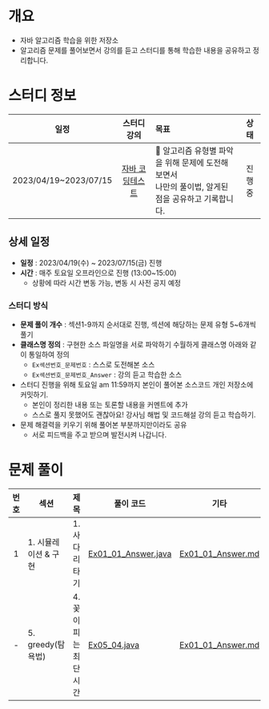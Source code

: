 # 개요
- 자바 알고리즘 학습을 위한 저장소 
- 알고리즘 문제를 풀어보면서 강의를 듣고 스터디를 통해 학습한 내용을 공유하고 정리합니다.

# 스터디 정보

|     일정    |                           스터디 강의                            | 목표                                            | 상태  |
|:-----------:|:-----------------------------------------------------------:|:-------------------------------------------------------|:-------------:|
| 2023/04/19~2023/07/15 | [자바 코딩테스트](https://inf.run/6yEj) | 📢 알고리즘 유형별 파악을 위해 문제에 도전해보면서 <br/> 나만의 풀이법, 알게된 점을 공유하고 기록합니다. | 진행중 |

## 상세 일정
- **일정** : 2023/04/19(수) ~ 2023/07/15(금) 진행
- **시간** : 매주 토요일 오프라인으로 진행 (13:00~15:00)
  - 상황에 따라 시간 변동 가능, 변동 시 사전 공지 예정 
    
### 스터디 방식
- **문제 풀이 개수** : 섹션1-9까지 순서대로 진행, 섹션에 해당하는 문제 유형 5~6개씩 풀기
- **클래스명 정의** : 구현한 소스 파일명을 서로 파악하기 수월하게 클래스명 아래와 같이 통일하여 정의
	- `Ex섹션번호_문제번호` : 스스로 도전해본 소스
	- `Ex섹션번호_문제번호_Answer` : 강의 듣고 학습한 소스
- 스터디 진행을 위해 토요일 am 11:59까지 본인이 풀어본 소스코드 개인 저장소에 커밋하기.
	- 본인이 정리한 내용 또는 토론할 내용을 커멘트에 추가
	- 스스로 풀지 못했어도 괜찮아요! 강사님 해법 및 코드해설 강의 듣고 학습하기.
- 문제 해결력을 키우기 위해 풀어본 부분까지만이라도 공유
  - 서로 피드백을 주고 받으며 발전시켜 나갑니다.

# 문제 풀이

| 번호 | 섹션 | 제목 | 풀이 코드 | 기타 |
|:---:| --- | --- | ---- | --- |
|1| 1. 시뮬레이션 & 구현 | 1. 사다리타기| [Ex01_01_Answer.java](src/study/inflearn/lecture02/section01/Ex01_01_Answer.java)|[Ex01_01_Answer.md](src/study/inflearn/lecture02/section01/Ex01_01_Answer.md)|
|-| 5. greedy(탐욕법) | 4. 꽃이 피는 최단시간| [Ex05_04.java](src/study/inflearn/lecture02/section05/Ex05_04.java)|[Ex01_01_Answer.md](src/study/inflearn/lecture02/section05/Ex05_04_timeCheck)|




